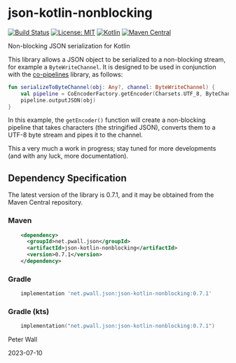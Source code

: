 # json-kotlin-nonblocking

[![Build Status](https://travis-ci.com/pwall567/json-kotlin-nonblocking.svg?branch=master)](https://travis-ci.com/github/pwall567/json-kotlin-nonblocking)
[![License: MIT](https://img.shields.io/badge/License-MIT-yellow.svg)](https://opensource.org/licenses/MIT)
[![Kotlin](https://img.shields.io/static/v1?label=Kotlin&message=v1.7.21&color=7f52ff&logo=kotlin&logoColor=7f52ff)](https://github.com/JetBrains/kotlin/releases/tag/v1.7.21)
[![Maven Central](https://img.shields.io/maven-central/v/net.pwall.json/json-kotlin-nonblocking?label=Maven%20Central)](https://search.maven.org/search?q=g:%22net.pwall.json%22%20AND%20a:%22json-kotlin-nonblocking%22)

Non-blocking JSON serialization for Kotlin

This library allows a JSON object to be serialized to a non-blocking stream, for example a `ByteWriteChannel`.
It is designed to be used in conjunction with the [co-pipelines](https://github.com/pwall567/co-pipelines.git) library,
as follows:
```kotlin
fun serializeToByteChannel(obj: Any?, channel: ByteWriteChannel) {
    val pipeline = CoEncoderFactory.getEncoder(Charsets.UTF_8, ByteChannelCoAcceptor(channel))
    pipeline.outputJSON(obj)
}
```
In this example, the `getEncoder()` function will create a non-blocking pipeline that takes characters (the stringified
JSON), converts them to a UTF-8 byte stream and pipes it to the channel.

This a very much a work in progress; stay tuned for more developments (and with any luck, more documentation).

## Dependency Specification

The latest version of the library is 0.7.1, and it may be obtained from the Maven Central repository.

### Maven
```xml
    <dependency>
      <groupId>net.pwall.json</groupId>
      <artifactId>json-kotlin-nonblocking</artifactId>
      <version>0.7.1</version>
    </dependency>
```
### Gradle
```groovy
    implementation 'net.pwall.json:json-kotlin-nonblocking:0.7.1'
```
### Gradle (kts)
```kotlin
    implementation("net.pwall.json:json-kotlin-nonblocking:0.7.1")
```

Peter Wall

2023-07-10
